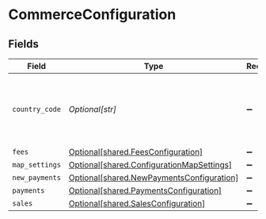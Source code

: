 # CommerceConfiguration


## Fields

| Field                                                                                        | Type                                                                                         | Required                                                                                     | Description                                                                                  |
| -------------------------------------------------------------------------------------------- | -------------------------------------------------------------------------------------------- | -------------------------------------------------------------------------------------------- | -------------------------------------------------------------------------------------------- |
| `country_code`                                                                               | *Optional[str]*                                                                              | :heavy_minus_sign:                                                                           | The country code outlining where the company is based.                                       |
| `fees`                                                                                       | [Optional[shared.FeesConfiguration]](../../models/shared/feesconfiguration.md)               | :heavy_minus_sign:                                                                           | N/A                                                                                          |
| `map_settings`                                                                               | [Optional[shared.ConfigurationMapSettings]](../../models/shared/configurationmapsettings.md) | :heavy_minus_sign:                                                                           | N/A                                                                                          |
| `new_payments`                                                                               | [Optional[shared.NewPaymentsConfiguration]](../../models/shared/newpaymentsconfiguration.md) | :heavy_minus_sign:                                                                           | N/A                                                                                          |
| `payments`                                                                                   | [Optional[shared.PaymentsConfiguration]](../../models/shared/paymentsconfiguration.md)       | :heavy_minus_sign:                                                                           | N/A                                                                                          |
| `sales`                                                                                      | [Optional[shared.SalesConfiguration]](../../models/shared/salesconfiguration.md)             | :heavy_minus_sign:                                                                           | N/A                                                                                          |